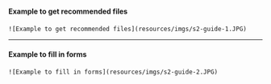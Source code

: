 #### Example to get recommended files
    ![Example to get recommended files](resources/imgs/s2-guide-1.JPG)

---

#### Example to fill in forms
    ![Example to fill in forms](resources/imgs/s2-guide-2.JPG)
